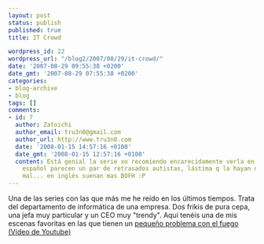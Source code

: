 ```yaml
---
layout: post
status: publish
published: true
title: IT Crowd

wordpress_id: 22
wordpress_url: "/blog2/2007/08/29/it-crowd/"
date: '2007-08-29 09:55:38 +0200'
date_gmt: '2007-08-29 07:55:38 +0200'
categories:
- blog-archive
- blog
tags: []
comments:
- id: 7
  author: Zatoichi
  author_email: tru3n0@gmail.com
  author_url: http://www.tru3n0.com
  date: '2008-01-15 14:57:16 +0100'
  date_gmt: '2008-01-15 12:57:16 +0100'
  content: Está genial la serie xo recomiendo encarecidamente verla en inglés. En
    español parecen un par de retrasados autistas, lástima q la hayan doblado tan
    mal... en inglés suenan mas BOFH :P
---
```

<p>Una de las series con las que más me he reído en los últimos tiempos. Trata del departamento de informática de una empresa. Dos frikis de pura cepa, una jefa muy particular y un CEO muy "trendy". Aquí tenéis una de mis escenas favoritas en las que tienen un <a title="IT Crowd FIRE! FIRE! HELP ME!" href="http://www.youtube.com/watch?v=6nGjxO_Bfac">pequeño problema con el fuego (Vídeo de Youtube)</a></p>
